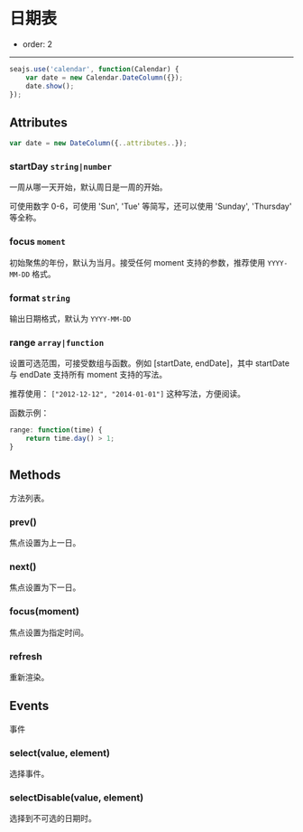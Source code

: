 # 日期表

- order: 2

-----

<link rel="stylesheet" href="../src/css/date.css" />

<style type="text/css">
.ui-calendar-date {
position: absolute;
top: 160px;
right: 10%;
}
</style>


````javascript
seajs.use('calendar', function(Calendar) {
    var date = new Calendar.DateColumn({});
    date.show();
});
````


## Attributes

```javascript
var date = new DateColumn({..attributes..});
```

### startDay `string|number`

一周从哪一天开始，默认周日是一周的开始。

可使用数字 0-6，可使用 'Sun', 'Tue' 等简写，还可以使用 'Sunday', 'Thursday' 等全称。

### focus `moment`

初始聚焦的年份，默认为当月。接受任何 moment 支持的参数，推荐使用 ``YYYY-MM-DD`` 格式。

### format `string`

输出日期格式，默认为 ``YYYY-MM-DD``

### range `array|function`

设置可选范围，可接受数组与函数。例如 [startDate, endDate]，其中 startDate 与 endDate 支持所有 moment 支持的写法。

推荐使用： ``["2012-12-12", "2014-01-01"]`` 这种写法，方便阅读。

函数示例：

```javascript
range: function(time) {
    return time.day() > 1;
}
```


## Methods

方法列表。

### prev()

焦点设置为上一日。

### next()

焦点设置为下一日。

### focus(moment)

焦点设置为指定时间。

### refresh

重新渲染。

## Events

事件

### select(value, element)

选择事件。

### selectDisable(value, element)

选择到不可选的日期时。
